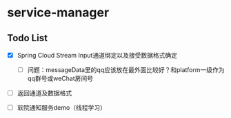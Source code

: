 # service-manager

## Todo List

- [x] Spring Cloud Stream Input通道绑定以及接受数据格式确定
  - [ ] 问题：messageData里的qq应该放在最外面比较好？和platform一级作为qq群号或weChat房间号
- [ ] 返回通道及数据格式
- [ ] 软院通知服务demo（线程学习）

